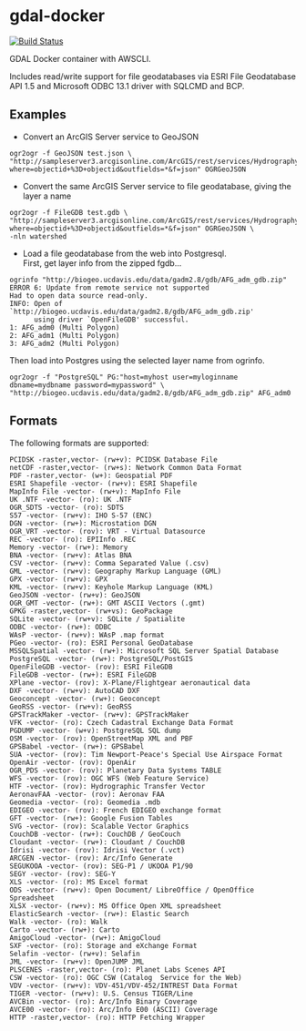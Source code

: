 # gdal-docker
[![Build Status](https://travis-ci.org/webmapp/gdal-docker.svg?branch=master)](https://travis-ci.org/webmapp/gdal-docker)

GDAL Docker container with AWSCLI.

Includes read/write support for file geodatabases via ESRI File Geodatabase API 1.5 and
Microsoft ODBC 13.1 driver with SQLCMD and BCP.

## Examples
* Convert an ArcGIS Server service to GeoJSON
```
ogr2ogr -f GeoJSON test.json \
"http://sampleserver3.arcgisonline.com/ArcGIS/rest/services/Hydrography/Watershed173811/FeatureServer/0/query?where=objectid+%3D+objectid&outfields=*&f=json" OGRGeoJSON
```

* Convert the same ArcGIS Server service to file geodatabase, giving the layer a name
```
ogr2ogr -f FileGDB test.gdb \
"http://sampleserver3.arcgisonline.com/ArcGIS/rest/services/Hydrography/Watershed173811/FeatureServer/0/query?where=objectid+%3D+objectid&outfields=*&f=json" OGRGeoJSON \
-nln watershed
```

* Load a file geodatabase from the web into Postgresql.  
First, get layer info from the zipped fgdb...
```
ogrinfo "http://biogeo.ucdavis.edu/data/gadm2.8/gdb/AFG_adm_gdb.zip"
ERROR 6: Update from remote service not supported
Had to open data source read-only.
INFO: Open of `http://biogeo.ucdavis.edu/data/gadm2.8/gdb/AFG_adm_gdb.zip'
      using driver `OpenFileGDB' successful.
1: AFG_adm0 (Multi Polygon)
2: AFG_adm1 (Multi Polygon)
3: AFG_adm2 (Multi Polygon)
```
Then load into Postgres using the selected layer name from ogrinfo. 
```
ogr2ogr -f "PostgreSQL" PG:"host=myhost user=myloginname dbname=mydbname password=mypassword" \
"http://biogeo.ucdavis.edu/data/gadm2.8/gdb/AFG_adm_gdb.zip" AFG_adm0
```

## Formats
The following formats are supported:
```
PCIDSK -raster,vector- (rw+v): PCIDSK Database File
netCDF -raster,vector- (rw+s): Network Common Data Format
PDF -raster,vector- (w+): Geospatial PDF
ESRI Shapefile -vector- (rw+v): ESRI Shapefile
MapInfo File -vector- (rw+v): MapInfo File
UK .NTF -vector- (ro): UK .NTF
OGR_SDTS -vector- (ro): SDTS
S57 -vector- (rw+v): IHO S-57 (ENC)
DGN -vector- (rw+): Microstation DGN
OGR_VRT -vector- (rov): VRT - Virtual Datasource
REC -vector- (ro): EPIInfo .REC
Memory -vector- (rw+): Memory
BNA -vector- (rw+v): Atlas BNA
CSV -vector- (rw+v): Comma Separated Value (.csv)
GML -vector- (rw+v): Geography Markup Language (GML)
GPX -vector- (rw+v): GPX
KML -vector- (rw+v): Keyhole Markup Language (KML)
GeoJSON -vector- (rw+v): GeoJSON
OGR_GMT -vector- (rw+): GMT ASCII Vectors (.gmt)
GPKG -raster,vector- (rw+vs): GeoPackage
SQLite -vector- (rw+v): SQLite / Spatialite
ODBC -vector- (rw+): ODBC
WAsP -vector- (rw+v): WAsP .map format
PGeo -vector- (ro): ESRI Personal GeoDatabase
MSSQLSpatial -vector- (rw+): Microsoft SQL Server Spatial Database
PostgreSQL -vector- (rw+): PostgreSQL/PostGIS
OpenFileGDB -vector- (rov): ESRI FileGDB
FileGDB -vector- (rw+): ESRI FileGDB
XPlane -vector- (rov): X-Plane/Flightgear aeronautical data
DXF -vector- (rw+v): AutoCAD DXF
Geoconcept -vector- (rw+): Geoconcept
GeoRSS -vector- (rw+v): GeoRSS
GPSTrackMaker -vector- (rw+v): GPSTrackMaker
VFK -vector- (ro): Czech Cadastral Exchange Data Format
PGDUMP -vector- (w+v): PostgreSQL SQL dump
OSM -vector- (rov): OpenStreetMap XML and PBF
GPSBabel -vector- (rw+): GPSBabel
SUA -vector- (rov): Tim Newport-Peace's Special Use Airspace Format
OpenAir -vector- (rov): OpenAir
OGR_PDS -vector- (rov): Planetary Data Systems TABLE
WFS -vector- (rov): OGC WFS (Web Feature Service)
HTF -vector- (rov): Hydrographic Transfer Vector
AeronavFAA -vector- (rov): Aeronav FAA
Geomedia -vector- (ro): Geomedia .mdb
EDIGEO -vector- (rov): French EDIGEO exchange format
GFT -vector- (rw+): Google Fusion Tables
SVG -vector- (rov): Scalable Vector Graphics
CouchDB -vector- (rw+): CouchDB / GeoCouch
Cloudant -vector- (rw+): Cloudant / CouchDB
Idrisi -vector- (rov): Idrisi Vector (.vct)
ARCGEN -vector- (rov): Arc/Info Generate
SEGUKOOA -vector- (rov): SEG-P1 / UKOOA P1/90
SEGY -vector- (rov): SEG-Y
XLS -vector- (ro): MS Excel format
ODS -vector- (rw+v): Open Document/ LibreOffice / OpenOffice Spreadsheet
XLSX -vector- (rw+v): MS Office Open XML spreadsheet
ElasticSearch -vector- (rw+): Elastic Search
Walk -vector- (ro): Walk
Carto -vector- (rw+): Carto
AmigoCloud -vector- (rw+): AmigoCloud
SXF -vector- (ro): Storage and eXchange Format
Selafin -vector- (rw+v): Selafin
JML -vector- (rw+v): OpenJUMP JML
PLSCENES -raster,vector- (ro): Planet Labs Scenes API
CSW -vector- (ro): OGC CSW (Catalog  Service for the Web)
VDV -vector- (rw+v): VDV-451/VDV-452/INTREST Data Format
TIGER -vector- (rw+v): U.S. Census TIGER/Line
AVCBin -vector- (ro): Arc/Info Binary Coverage
AVCE00 -vector- (ro): Arc/Info E00 (ASCII) Coverage
HTTP -raster,vector- (ro): HTTP Fetching Wrapper
```
